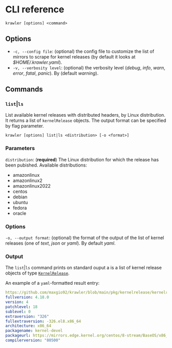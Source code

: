 # CLI reference

```
krawler [options] <command>
```

## Options
- `-c, --config file`: (optional) the config file to customize the list of mirrors to scrape for kernel releases (by default it looks at *$HOME/.krawler.yaml*).
- `-v, --verbosity level`: (optional) the verbosity level (*debug*, *info*, *warn*, *error*, *fatal*, *panic*). By (default *warning*).

## Commands

### `list`|`ls`

List available kernel releases with distributed headers, by Linux distribution.
It returns a list of `kernelRelease` objects. The output format can be specified by flag parameter.

```
krawler [options] list|ls <distribution> [-o <format>] 
```

### Parameters
`distribution`: (**required**) The Linux distribution for which the release has been pubished.
Available distributions:

- amazonlinux
- amazonlinux2
- amazonlinux2022
- centos
- debian
- ubuntu
- fedora
- oracle

### Options
`-o, --output format`: (optional) the format of the output of the list of kernel releases (one of *text*, *json* or *yaml*). By default *yaml*.

### Output

The `list`|`ls` command prints on standard ouput a is a list of kernel release objects of type [`KernelRelease`](https://github.com/maxgio92/krawler/blob/main/pkg/kernelrelease/kernelrelease.go#L16).

An example of a `yaml`-formatted result entry:

```yml
https://github.com/maxgio92/krawler/blob/main/pkg/kernelrelease/kernelrelease.go#L16
fullversion: 4.18.0
version: 4
patchlevel: 18
sublevel: 0
extraversion: "326"
fullextraversion: -326.el8.x86_64
architecture: x86_64
packagename: kernel-devel
packageurl: https://mirrors.edge.kernel.org/centos/8-stream/BaseOS/x86_64/os/Packages/kernel-devel-4.18.0-326.el8.x86_64.rpm
compilerversion: "80500"
```

